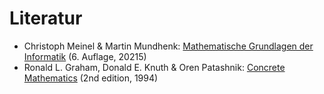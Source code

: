 # Literatur
- Christoph Meinel & Martin Mundhenk: [Mathematische Grundlagen der Informatik](https://cloudflare-ipfs.com/ipfs/bafykbzacecjuqi3kf74ehrqayl4o435wqexhwdhg3oiqfd5ppjush7mqlngxi?filename=Christoph%20Meinel%2C%20Martin%20Mundhenk%20%28auth.%29%20-%20Mathematische%20Grundlagen%20der%20Informatik_%20Mathematisches%20Denken%20und%20Beweisen%20Eine%20Einf%C3%BChrung-Springer%20Vieweg%20%282015%29.pdf) (6. Auflage, 20215)
- Ronald L. Graham, Donald E. Knuth & Oren Patashnik: [Concrete Mathematics](https://www.csie.ntu.edu.tw/~r97002/temp/Concrete%20Mathematics%202e.pdf) (2nd edition, 1994)
